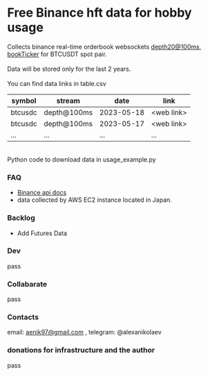 # Free Binance hft data for hobby usage

Сollects binance real-time orderbook websockets
[depth20@100ms](https://binance-docs.github.io/apidocs/spot/en/#individual-symbol-book-ticker-streams),
[bookTicker](https://binance-docs.github.io/apidocs/spot/en/#individual-symbol-book-ticker-streams)
for BTCUSDT spot pair.
<br>
<br>
Data will be stored only for the last 2 years.
<br>
<br>
You can find data links in table.csv

| symbol  | stream      | date       | link        |
|---------|-------------|------------|-------------|
| btcusdc | depth@100ms | 2023-05-18 | \<web link> |
| btcusdc | depth@100ms | 2023-05-17 | \<web link> |
| ...     | ...         | ...        | ...         |

<br>
Python code to download data in usage_example.py


### FAQ
* [Binance api docs](https://binance-docs.github.io/apidocs/)
* data collected by AWS EC2 instance located in Japan.

### Backlog
* Add Futures Data


### Dev
pass

### Collabarate
pass

### Contacts
email: aenik97@gmail.com , telegram: @alexanikolaev

### donations for infrastructure and the author
pass


